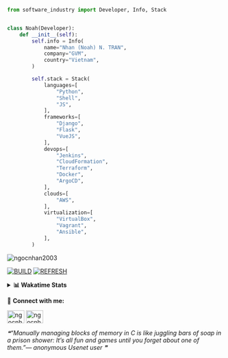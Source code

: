 ```python
from software_industry import Developer, Info, Stack


class Noah(Developer):
    def __init__(self):
        self.info = Info(
            name="Nhan (Noah) N. TRAN",
            company="GVM",
            country="Vietnam",
        )

        self.stack = Stack(
            languages=[
                "Python",
                "Shell",
                "JS",
            ],
            frameworks=[
                "Django",
                "Flask",
                "VueJS",
            ],
            devops=[
                "Jenkins",
                "CloudFormation",
                "Terraform",
                "Docker",
                "ArgoCD",
            ],
            clouds=[
                "AWS",
            ],
            virtualization=[
                "VirtualBox",
                "Vagrant",
                "Ansible",
            ],
        )
```
<img src="https://komarev.com/ghpvc/?username=ngocnhan2003&label=Profile%20views&color=0e75b6&style=flat" alt="ngocnhan2003" /> 

[![BUILD](https://github.com/ngocnhan2003/ngocnhan2003/actions/workflows/001_build.yml/badge.svg)](https://github.com/ngocnhan2003/ngocnhan2003/actions/workflows/001_build.yml)
[![REFRESH](https://github.com/ngocnhan2003/ngocnhan2003/actions/workflows/002_refresh.yml/badge.svg)](https://github.com/ngocnhan2003/ngocnhan2003/actions/workflows/002_refresh.yml)

<details> 
  <summary><b>📊 Wakatime Stats</b></summary>
  <br>
  
<!--START_SECTION:waka-->
![Code Time](http://img.shields.io/badge/Code%20Time-664%20hrs%201%20min-blue)

**I'm a Night 🦉** 

```text
🌞 Morning    76 commits     ███░░░░░░░░░░░░░░░░░░░░░░   11.53% 
🌆 Daytime    64 commits     ██░░░░░░░░░░░░░░░░░░░░░░░   9.71% 
🌃 Evening    465 commits    █████████████████░░░░░░░░   70.56% 
🌙 Night      54 commits     ██░░░░░░░░░░░░░░░░░░░░░░░   8.19%

```
📅 **I'm Most Productive on Saturday** 

```text
Monday       146 commits    █████░░░░░░░░░░░░░░░░░░░░   22.15% 
Tuesday      28 commits     █░░░░░░░░░░░░░░░░░░░░░░░░   4.25% 
Wednesday    24 commits     █░░░░░░░░░░░░░░░░░░░░░░░░   3.64% 
Thursday     70 commits     ██░░░░░░░░░░░░░░░░░░░░░░░   10.62% 
Friday       39 commits     █░░░░░░░░░░░░░░░░░░░░░░░░   5.92% 
Saturday     177 commits    ██████░░░░░░░░░░░░░░░░░░░   26.86% 
Sunday       175 commits    ██████░░░░░░░░░░░░░░░░░░░   26.56%

```


📊 **This Week I Spent My Time On** 

```text
⌚︎ Time Zone: Asia/Ho_Chi_Minh

💬 Programming Languages: 
No Activity Tracked This Week

🔥 Editors: 
No Activity Tracked This Week

💻 Operating System: 
No Activity Tracked This Week

```

**I Mostly Code in Python** 

```text
Python                   15 repos            ███████████░░░░░░░░░░░░░░   45.45% 
JavaScript               6 repos             ████░░░░░░░░░░░░░░░░░░░░░   18.18% 
TypeScript               2 repos             █░░░░░░░░░░░░░░░░░░░░░░░░   6.06% 
Kotlin                   2 repos             █░░░░░░░░░░░░░░░░░░░░░░░░   6.06% 
Vue                      2 repos             █░░░░░░░░░░░░░░░░░░░░░░░░   6.06%

```



 Last Updated on 24/03/2023 03:34:01 UTC+7
<!--END_SECTION:waka-->
</details>

🔗 **Connect with me:**

<a href="https://linkedin.com/in/ngocnhan2003" target="blank"><img align="center" src="https://raw.githubusercontent.com/rahuldkjain/github-profile-readme-generator/master/src/images/icons/Social/linked-in-alt.svg" alt="ngocnhan2003" height="30" width="40" /></a>
<a href="https://instagram.com/ngocnhan2003" target="blank"><img align="center" src="https://raw.githubusercontent.com/rahuldkjain/github-profile-readme-generator/master/src/images/icons/Social/instagram.svg" alt="ngocnhan2003" height="30" width="40" /></a>


<!--STARTS_HERE_QUOTE_README-->
<i>❝“Manually managing blocks of memory in C is like juggling bars of soap in a prison shower: It’s all fun and games until you forget about one of them.”— anonymous Usenet user   ❞</i>
<!--ENDS_HERE_QUOTE_README-->
